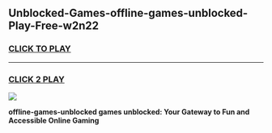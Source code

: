
## Unblocked-Games-offline-games-unblocked-Play-Free-w2n22
<h3>
<a href="https://premium76.site?title=offline-games-unblocked&ref=20A">CLICK TO PLAY</a></h3>
<hr>

<h3>
<a href="https://premium76.site?title=offline-games-unblocked&ref=20A">CLICK 2 PLAY</a>
  
</h3>

<a href="https://premium76.site?title=offline-games-unblocked&ref=20A"><img src="https://clearcache.store/games.png"></a>


**offline-games-unblocked games unblocked: Your Gateway to Fun and Accessible Online Gaming**

